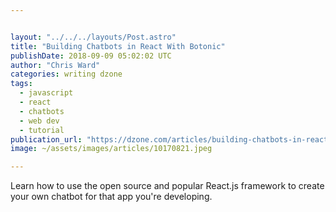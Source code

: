 ```yaml
---


layout: "../../../layouts/Post.astro"
title: "Building Chatbots in React With Botonic"
publishDate: 2018-09-09 05:02:02 UTC
author: "Chris Ward"
categories: writing dzone
tags:
  - javascript
  - react
  - chatbots
  - web dev
  - tutorial
publication_url: "https://dzone.com/articles/building-chatbots-in-react-with-botonic"
image: ~/assets/images/articles/10170821.jpeg

---
```

Learn how to use the open source and popular React.js framework to create your own chatbot for that app you're developing.


